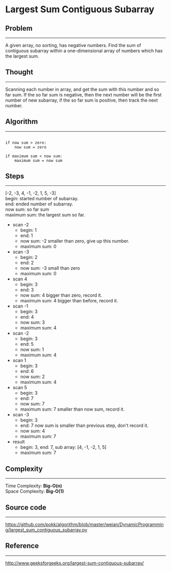 # Largest Sum Contiguous Subarray

## Problem

---

A given array, no sorting, has negative numbers. Find the sum of contiguous subarray within a one-dimensional
array of numbers which has the largest sum.

## Thought

---

Scanning each number in array, and get the sum with this number and so far sum. If the so far sum is negative,
then the next number will be the first number of new subarray, if the so far sum is positive, then track the next number.

## Algorithm

---

<pre><code>
if now sum > zero:
    now sum = zero

if maximum sum < now sum:
    maximum sum = now sum
</code></pre>

## Steps

---

[-2, -3, 4, -1, -2, 1, 5, -3]
<br>begin: started number of subarray.
<br>end: ended number of subarray.
<br>now sum: so far sum
<br>maximum sum: the largest sum so far.

- scan -2
    - begin: 1
    - end: 1
    - now sum: -2 smaller than zero, give up this number.
    - maximum sum: 0
- scan -3
    - begin: 2
    - end: 2
    - now sum: -3 small than zero
    - maximum sum: 0
- scan 4
    - begin: 3
    - end: 3
    - now sum: 4 bigger than zero, record it.
    - maximum sum: 4 bigger than before, record it.
- scan -1
    - begin: 3
    - end: 4
    - now sum: 3
    - maximum sum: 4
- scan -2
    - begin: 3
    - end: 5
    - now sum: 1
    - maximum sum: 4
- scan 1
    - begin: 3
    - end: 6
    - now sum: 2
    - maximum sum: 4
- scan 5
    - begin: 3
    - end: 7
    - now sum: 7
    - maximum sum: 7 smaller than now sum, record it.
- scan -3
    - begin: 3
    - end: 7 now sum is smaller than previous step, don't record it.
    - now sum: 4
    - maximum sum: 7
- result
    - begin: 3, end: 7, sub array: [4, -1, -2, 1, 5]
    - maximum sum: 7

## Complexity

---

Time Complexity: __Big-O(n)__
<br>
Space Complexity: __Big-O(1)__

## Source code

---

https://github.com/pokk/algorithm/blob/master/weian/DynamicProgramming/largest_sum_contiguous_subarray.py

## Reference

---

http://www.geeksforgeeks.org/largest-sum-contiguous-subarray/
